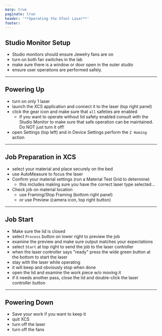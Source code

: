 ```yaml
---
marp: true
paginate: true
header: '**Operating the XTool Laser**'
footer: 
---
```


## Studio Monitor Setup

  - Studio monitors should ensure Jewelry fans are on
  - turn on both fan switches in the lab
  - make sure there is a window or door open in the outer studio
  - ensure user operations are performed safely.

---
## Powering Up

  - turn on only 1 laser 
  - launch the XCS application and connect it to the laser (top right panel)
  - click the gear icon and make sure that `all` safeties are enabled
    - if you want to operate without lid safety enabled consult with the Studio Monitor to make sure that safe operation can be maintained. Do NOT just turn it off!
  - open Settings (top left) and in Device Settings perform the `Z Homing` action

---
## Job Preparation in XCS
 - select your material and place securely on the bed
 - use AutoMeasure to focus the laser
 - Confirm your material settings (run a Material Test Grid to determine)
   - this includes making sure you have the correct laser type selected...
 - Check job on material location
   - use Framing/Stop Framing (bottom right panel) 
   - or use Preview (camera icon, top right button)

---
## Job Start

- Make sure the lid is closed
- select `Process` button on lower right to preview the job
- examine the preview and make sure output matches your expectations
- select `Start` at top right to send the job to the laser controller
- when the laser controller says "ready" press the wide green button at the bottom to start the laser
- stay with the laser while operating
- it will beep and obviously stop when done
- open the lid and examine the work piece w/o moving it
- if it needs another pass, close the lid and double-click the laser controller button

---
## Powering Down

- Save your work if you want to keep it
- quit XCS
- turn off the laser
- turn off the fans
  
